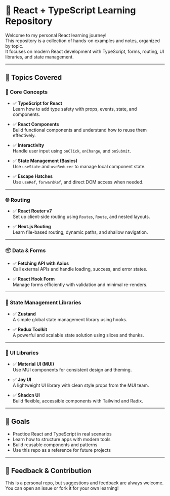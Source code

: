 # 📘 React + TypeScript Learning Repository

Welcome to my personal React learning journey!  
This repository is a collection of hands-on examples and notes, organized by topic.  
It focuses on modern React development with TypeScript, forms, routing, UI libraries, and state management.

---

## 📂 Topics Covered

### 🧱 Core Concepts

- ✅ **TypeScript for React**  
  Learn how to add type safety with props, events, state, and components.

- ✅ **React Components**  
  Build functional components and understand how to reuse them effectively.

- ✅ **Interactivity**  
  Handle user input using `onClick`, `onChange`, and `onSubmit`.

- ✅ **State Management (Basics)**  
  Use `useState` and `useReducer` to manage local component state.

- ✅ **Escape Hatches**  
  Use `useRef`, `forwardRef`, and direct DOM access when needed.

---

### 🌐 Routing

- ✅ **React Router v7**  
  Set up client-side routing using `Routes`, `Route`, and nested layouts.

- ✅ **Next.js Routing**  
  Learn file-based routing, dynamic paths, and shallow navigation.

---

### 📦 Data & Forms

- ✅ **Fetching API with Axios**  
  Call external APIs and handle loading, success, and error states.

- ✅ **React Hook Form**  
  Manage forms efficiently with validation and minimal re-renders.

---

### 🧠 State Management Libraries

- ✅ **Zustand**  
  A simple global state management library using hooks.

- ✅ **Redux Toolkit**  
  A powerful and scalable state solution using slices and thunks.

---

### 🎨 UI Libraries

- ✅ **Material UI (MUI)**  
  Use MUI components for consistent design and theming.

- ✅ **Joy UI**  
  A lightweight UI library with clean style props from the MUI team.

- ✅ **Shadcn UI**  
  Build flexible, accessible components with Tailwind and Radix.

---
## 🚀 Goals

- Practice React and TypeScript in real scenarios  
- Learn how to structure apps with modern tools  
- Build reusable components and patterns  
- Use this repo as a reference for future projects

---
## 🤝 Feedback & Contribution

This is a personal repo, but suggestions and feedback are always welcome.  
You can open an issue or fork it for your own learning!
